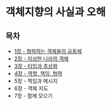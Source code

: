 # 객체지향의 사실과 오해

## 목차

- [1장 - 협력하는 객체들의 공동체](./contents/chapter01.md)
- [2장 - 이상한 나라의 객체](./contents/chapter02.md)
- [3장 - 타입과 추상화](./contents/chapter03.md)
- [4장 - 역할, 책임, 협력](./contents/chapter04.md)
- 5장 - 책임과 메시지
- 6장 - 객체 지도
- 7장 - 함께 모으기
